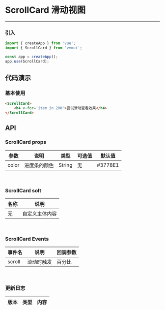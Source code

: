 <!--
 * @Author: Fone`峰
 * @Date: 2021-04-25 14:46:04
 * @LastEditors: Fone`峰
 * @LastEditTime: 2021-05-11 14:31:03
 * @Description: file content
 * @Email: qinrifeng@163.com
 * @Github: https://github.com/FoneQinrf
-->
# ScrollCard 滑动视图
---

<Card>

### 引入
```js
import { createApp } from 'vue';
import { ScrollCard } from 'vvmui';

const app = createApp();
app.use(ScrollCard);
```

</Card>

## 代码演示

<Card>

### 基本使用
```html
<ScrollCard>
    <h4 v-for='item in 200'>尝试滑动查看效果</h4>
</ScrollCard>
```

</Card>

## API

<Card>

### ScrollCard props
| 参数 | 说明 | 类型 | 可选值 | 默认值 |
|------|------------|------------|------------|------------|
| color | 进度条的颜色   | String       | 无 | #3778E1 |

</Card>
<br>
<Card>

### ScrollCard solt
| 名称 | 说明 |
|------|------------|
| 无  | 自定义主体内容 |

</Card>
<br>
<Card>

### ScrollCard Events
| 事件名 | 说明 | 回调参数 |
|------|------------|------------|
| scroll | 滚动时触发 |  百分比  |

</Card>
<br>
<Card>

### 更新日志
| 版本 |类型|内容|
|-------------|-|-|

</Card>